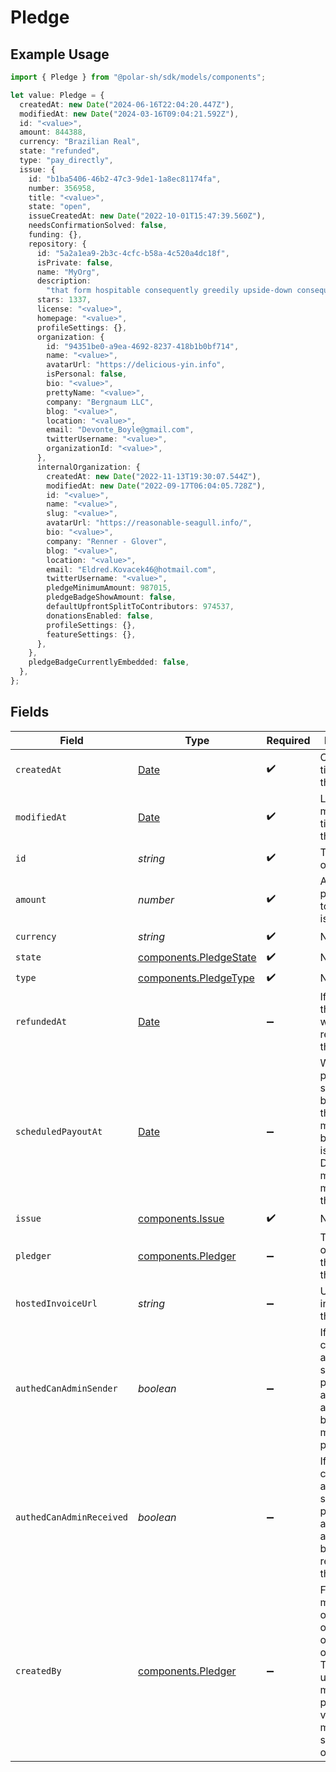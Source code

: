 # Pledge

## Example Usage

```typescript
import { Pledge } from "@polar-sh/sdk/models/components";

let value: Pledge = {
  createdAt: new Date("2024-06-16T22:04:20.447Z"),
  modifiedAt: new Date("2024-03-16T09:04:21.592Z"),
  id: "<value>",
  amount: 844388,
  currency: "Brazilian Real",
  state: "refunded",
  type: "pay_directly",
  issue: {
    id: "b1ba5406-46b2-47c3-9de1-1a8ec81174fa",
    number: 356958,
    title: "<value>",
    state: "open",
    issueCreatedAt: new Date("2022-10-01T15:47:39.560Z"),
    needsConfirmationSolved: false,
    funding: {},
    repository: {
      id: "5a2a1ea9-2b3c-4cfc-b58a-4c520a4dc18f",
      isPrivate: false,
      name: "MyOrg",
      description:
        "that form hospitable consequently greedily upside-down consequently bah deploy",
      stars: 1337,
      license: "<value>",
      homepage: "<value>",
      profileSettings: {},
      organization: {
        id: "94351be0-a9ea-4692-8237-418b1b0bf714",
        name: "<value>",
        avatarUrl: "https://delicious-yin.info",
        isPersonal: false,
        bio: "<value>",
        prettyName: "<value>",
        company: "Bergnaum LLC",
        blog: "<value>",
        location: "<value>",
        email: "Devonte_Boyle@gmail.com",
        twitterUsername: "<value>",
        organizationId: "<value>",
      },
      internalOrganization: {
        createdAt: new Date("2022-11-13T19:30:07.544Z"),
        modifiedAt: new Date("2022-09-17T06:04:05.728Z"),
        id: "<value>",
        name: "<value>",
        slug: "<value>",
        avatarUrl: "https://reasonable-seagull.info/",
        bio: "<value>",
        company: "Renner - Glover",
        blog: "<value>",
        location: "<value>",
        email: "Eldred.Kovacek46@hotmail.com",
        twitterUsername: "<value>",
        pledgeMinimumAmount: 987015,
        pledgeBadgeShowAmount: false,
        defaultUpfrontSplitToContributors: 974537,
        donationsEnabled: false,
        profileSettings: {},
        featureSettings: {},
      },
    },
    pledgeBadgeCurrentlyEmbedded: false,
  },
};
```

## Fields

| Field                                                                                                                                                       | Type                                                                                                                                                        | Required                                                                                                                                                    | Description                                                                                                                                                 |
| ----------------------------------------------------------------------------------------------------------------------------------------------------------- | ----------------------------------------------------------------------------------------------------------------------------------------------------------- | ----------------------------------------------------------------------------------------------------------------------------------------------------------- | ----------------------------------------------------------------------------------------------------------------------------------------------------------- |
| `createdAt`                                                                                                                                                 | [Date](https://developer.mozilla.org/en-US/docs/Web/JavaScript/Reference/Global_Objects/Date)                                                               | :heavy_check_mark:                                                                                                                                          | Creation timestamp of the object.                                                                                                                           |
| `modifiedAt`                                                                                                                                                | [Date](https://developer.mozilla.org/en-US/docs/Web/JavaScript/Reference/Global_Objects/Date)                                                               | :heavy_check_mark:                                                                                                                                          | Last modification timestamp of the object.                                                                                                                  |
| `id`                                                                                                                                                        | *string*                                                                                                                                                    | :heavy_check_mark:                                                                                                                                          | The ID of the object.                                                                                                                                       |
| `amount`                                                                                                                                                    | *number*                                                                                                                                                    | :heavy_check_mark:                                                                                                                                          | Amount pledged towards the issue                                                                                                                            |
| `currency`                                                                                                                                                  | *string*                                                                                                                                                    | :heavy_check_mark:                                                                                                                                          | N/A                                                                                                                                                         |
| `state`                                                                                                                                                     | [components.PledgeState](../../models/components/pledgestate.md)                                                                                            | :heavy_check_mark:                                                                                                                                          | N/A                                                                                                                                                         |
| `type`                                                                                                                                                      | [components.PledgeType](../../models/components/pledgetype.md)                                                                                              | :heavy_check_mark:                                                                                                                                          | N/A                                                                                                                                                         |
| `refundedAt`                                                                                                                                                | [Date](https://developer.mozilla.org/en-US/docs/Web/JavaScript/Reference/Global_Objects/Date)                                                               | :heavy_minus_sign:                                                                                                                                          | If and when the pledge was refunded to the pledger                                                                                                          |
| `scheduledPayoutAt`                                                                                                                                         | [Date](https://developer.mozilla.org/en-US/docs/Web/JavaScript/Reference/Global_Objects/Date)                                                               | :heavy_minus_sign:                                                                                                                                          | When the payout is scheduled to be made to the maintainers behind the issue. Disputes must be made before this date.                                        |
| `issue`                                                                                                                                                     | [components.Issue](../../models/components/issue.md)                                                                                                        | :heavy_check_mark:                                                                                                                                          | N/A                                                                                                                                                         |
| `pledger`                                                                                                                                                   | [components.Pledger](../../models/components/pledger.md)                                                                                                    | :heavy_minus_sign:                                                                                                                                          | The user or organization that made this pledge                                                                                                              |
| `hostedInvoiceUrl`                                                                                                                                          | *string*                                                                                                                                                    | :heavy_minus_sign:                                                                                                                                          | URL of invoice for this pledge                                                                                                                              |
| `authedCanAdminSender`                                                                                                                                      | *boolean*                                                                                                                                                   | :heavy_minus_sign:                                                                                                                                          | If the currently authenticated subject can perform admin actions on behalf of the maker of the peldge                                                       |
| `authedCanAdminReceived`                                                                                                                                    | *boolean*                                                                                                                                                   | :heavy_minus_sign:                                                                                                                                          | If the currently authenticated subject can perform admin actions on behalf of the receiver of the peldge                                                    |
| `createdBy`                                                                                                                                                 | [components.Pledger](../../models/components/pledger.md)                                                                                                    | :heavy_minus_sign:                                                                                                                                          | For pledges made by an organization, or on behalf of an organization. This is the user that made the pledge. Only visible for members of said organization. |
